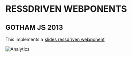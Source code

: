 # RESSDRIVEN WEBPONENTS
## GOTHAM JS 2013


This implements a [slides ressdriven webponent](http://devices.herokuapp.com/components/presnetation/slides)


![Analytics](https://ga-beacon.appspot.com/UA-46802115-1/devices-gothamjs)
